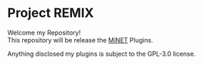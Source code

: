 # Project REMIX
Welcome my Repository!<br>
This repository will be release the [MiNET](https://github.com/NiclasOlofsson) Plugins.<br>

Anything disclosed my plugins is subject to the GPL-3.0 license.
